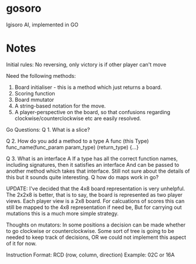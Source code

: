 # gosoro
Igisoro AI, implemented in GO

# Notes

 Initial rules: No reversing, only victory is if other player can't move

 Need the following methods:
 1. Board initialiser - this is a method which just returns a board.
 2. Scoring function
 3. Board mmutator
 4. A string-based notation for the move.
 5. A player-perspective on the board, so that confusions regarding clockwise/counterclockwise etc are easily resolved.

 Go Questions:
 Q 1. What is a slice?

 Q 2. How do you add a method to a type
 A func (this Type) func_name(func_param param_type) (return_type) {...}

 Q 3. What is an interface
 A If a type has all the correct function names, including signatures, then it satisfies an interface
   And can be passed to another method which takes that interface.
   Still not sure about the details of this but it sounds quite interesting.
 Q how do maps work in go?


 UPDATE: I've decided that the 4x8 board representation is very unhelpful.
 The 2x2x8 is better, that is to say, the board is represented as two player views.
 Each player view is a 2x8 board.
 For calcuations of scores this can still be mapped to the 4x8 representation if need be,
 But for carrying out mutations this is a much more simple strategy.

 Thoughts on mutators:
 In some positions a decision can be made whether to go clockwise or counterclockwise.
 Some sort of tree is going to be needed to keep track of decisions, OR we could not
 implement this aspect of it for now.

 Instruction Format: RCD (row, column, direction)
 Example: 02C or 16A



